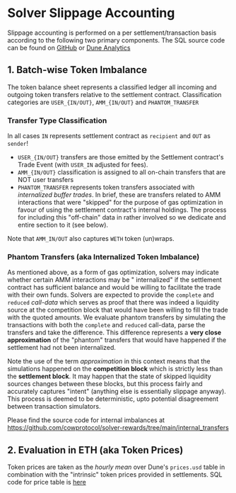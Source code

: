# Solver Slippage Accounting

Slippage accounting is performed on a per settlement/transaction basis according to the following two primary
components. The SQL source code can be found
on [GitHub](https://github.com/cowprotocol/solver-rewards/blob/main/queries/dune_v2/period_slippage.sql)
or [Dune Analytics](https://dune.com/queries/2421375)

## 1. Batch-wise Token Imbalance

The token balance sheet represents a classified ledger all incoming and outgoing token transfers relative to the
settlement contract. Classification categories are `USER_{IN/OUT}`, `AMM_{IN/OUT}` and `PHANTOM_TRANSFER`

### Transfer Type Classification

In all cases `IN` represents settlement contract as `recipient` and `OUT` as `sender`!

- `USER_{IN/OUT}` transfers are those emitted by the Settlement contract's Trade Event (with `USER_IN` adjusted for
  fees).
- `AMM_{IN/OUT}` classification is assigned to all on-chain transfers that are NOT user transfers
- `PHANTOM_TRANSFER` represents token transfers associated with _internalized buffer trades_. In brief, these are
  transfers related to AMM interactions that were "skipped" for the purpose of gas optimization in favour of using the
  settlement contract's internal holdings. The process for including this "off-chain" data in rather involved so we
  dedicate and entire section to it (see below).

Note that `AMM_IN/OUT` also captures `WETH` token (un)wraps.

### Phantom Transfers (aka Internalized Token Imbalance)

As mentioned above, as a form of gas optimization, solvers may indicate whether certain AMM interactions may be "
internalized" if the settlement contract has sufficient balance and would be willing to facilitate the trade with their
own funds.
Solvers are expected to provide the `complete` and `reduced` _call-data_ which serves as proof that there was indeed a
liquidity source at the competition block that would have been willing to fill the trade with the quoted amounts.
We evaluate phantom transfers by simulating the transactions with both the `complete` and `reduced` call-data, parse the
transfers and take the difference.
This difference represents a **very close approximation** of the "phantom" transfers that would have happened if the
settlement had not been internalized.

Note the use of the term _approximation_ in this context means that the simulations happened on the
**competition block** which is strictly less than the **settlement block**.
It may happen that the state of skipped liquidity sources changes between these blocks, but this process fairly and
accurately captures "intent" (anything else is essentially slippage anyway).
This process is deemed to be deterministic, upto potential disagreement between transaction simulators.

Please find the source code for internal imbalances at https://github.com/cowprotocol/solver-rewards/tree/main/internal_transfers

## 2. Evaluation in ETH (aka Token Prices)

Token prices are taken as the _hourly mean_ over Dune's `prices.usd` table in combination with the "intrinsic" token
prices provided in settlements. SQL code for price table
is [here](https://github.com/cowprotocol/solver-rewards/blob/dd2cb170cf6c214b8c2edf1d82eec333d2fa35a1/queries/dune_v2/period_slippage.sql#L258-L324)
